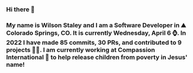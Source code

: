 ### Hi there 👋

### My name is Wilson Staley and I am a Software Developer in ⛰ Colorado Springs, CO.  It is currently Wednesday, April 6 ⌚. In 2022 I have made 85 commits, 30 PRs, and contributed to 9 projects 👨‍💻. I am currently working at Compassion International 🏢 to help release children from poverty in Jesus' name!